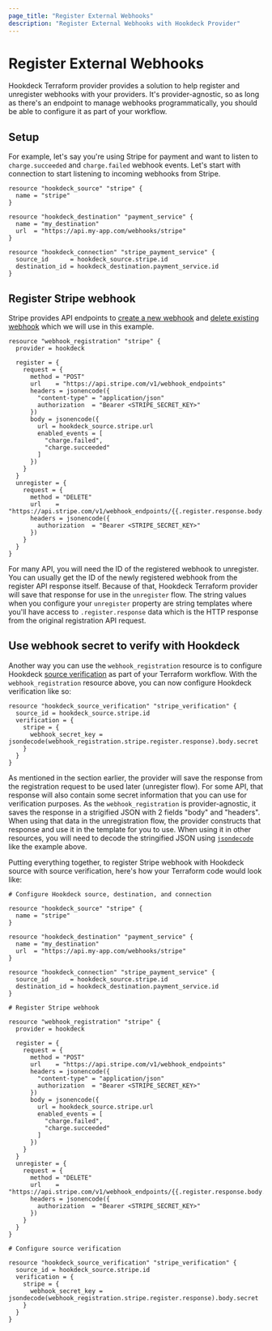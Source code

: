 ```yaml
---
page_title: "Register External Webhooks"
description: "Register External Webhooks with Hookdeck Provider"
---
```


# Register External Webhooks

Hookdeck Terraform provider provides a solution to help register and unregister webhooks with your providers. It's provider-agnostic, so as long as there's an endpoint to manage webhooks programmatically, you should be able to configure it as part of your workflow.

## Setup

For example, let's say you're using Stripe for payment and want to listen to `charge.succeeded` and `charge.failed` webhook events. Let's start with connection to start listening to incoming webhooks from Stripe.

```hcl
resource "hookdeck_source" "stripe" {
  name = "stripe"
}

resource "hookdeck_destination" "payment_service" {
  name = "my_destination"
  url  = "https://api.my-app.com/webhooks/stripe"
}

resource "hookdeck_connection" "stripe_payment_service" {
  source_id      = hookdeck_source.stripe.id
  destination_id = hookdeck_destination.payment_service.id
}
```

## Register Stripe webhook

Stripe provides API endpoints to [create a new webhook](https://stripe.com/docs/api/webhook_endpoints/create) and [delete existing webhook](https://stripe.com/docs/api/webhook_endpoints/delete) which we will use in this example.

```hcl
resource "webhook_registration" "stripe" {
  provider = hookdeck

  register = {
    request = {
      method = "POST"
      url    = "https://api.stripe.com/v1/webhook_endpoints"
      headers = jsonencode({
        "content-type" = "application/json"
        authorization  = "Bearer <STRIPE_SECRET_KEY>"
      })
      body = jsonencode({
        url = hookdeck_source.stripe.url
        enabled_events = [
          "charge.failed",
          "charge.succeeded"
        ]
      })
    }
  }
  unregister = {
    request = {
      method = "DELETE"
      url    = "https://api.stripe.com/v1/webhook_endpoints/{{.register.response.body.id}}"
      headers = jsonencode({
        authorization  = "Bearer <STRIPE_SECRET_KEY>"
      })
    }
  }
}
```

For many API, you will need the ID of the registered webhook to unregister. You can usually get the ID of the newly registered webhook from the register API response itself. Because of that, Hookdeck Terraform provider will save that response for use in the `unregister` flow. The string values when you configure your `unregister` property are string templates where you'll have access to `.register.response` data which is the HTTP response from the original registration API request.

## Use webhook secret to verify with Hookdeck

Another way you can use the `webhook_registration` resource is to configure Hookdeck [source verification](https://hookdeck.com/docs/signature-verification) as part of your Terraform workflow. With the `webhook_registration` resource above, you can now configure Hookdeck verification like so:

```hcl
resource "hookdeck_source_verification" "stripe_verification" {
  source_id = hookdeck_source.stripe.id
  verification = {
    stripe = {
      webhook_secret_key = jsondecode(webhook_registration.stripe.register.response).body.secret
    }
  }
}
```

As mentioned in the section earlier, the provider will save the response from the registration request to be used later (unregister flow). For some API, that response will also contain some secret information that you can use for verification purposes. As the `webhook_registration` is provider-agnostic, it saves the response in a strigified JSON with 2 fields "body" and "headers". When using that data in the unregistration flow, the provider constructs that response and use it in the template for you to use. When using it in other resources, you will need to decode the stringified JSON using [`jsondecode`](https://developer.hashicorp.com/terraform/language/functions/jsondecode) like the example above.

Putting everything together, to register Stripe webhook with Hookdeck source with source verification, here's how your Terraform code would look like:

```hcl
# Configure Hookdeck source, destination, and connection

resource "hookdeck_source" "stripe" {
  name = "stripe"
}

resource "hookdeck_destination" "payment_service" {
  name = "my_destination"
  url  = "https://api.my-app.com/webhooks/stripe"
}

resource "hookdeck_connection" "stripe_payment_service" {
  source_id      = hookdeck_source.stripe.id
  destination_id = hookdeck_destination.payment_service.id
}

# Register Stripe webhook

resource "webhook_registration" "stripe" {
  provider = hookdeck

  register = {
    request = {
      method = "POST"
      url    = "https://api.stripe.com/v1/webhook_endpoints"
      headers = jsonencode({
        "content-type" = "application/json"
        authorization  = "Bearer <STRIPE_SECRET_KEY>"
      })
      body = jsonencode({
        url = hookdeck_source.stripe.url
        enabled_events = [
          "charge.failed",
          "charge.succeeded"
        ]
      })
    }
  }
  unregister = {
    request = {
      method = "DELETE"
      url    = "https://api.stripe.com/v1/webhook_endpoints/{{.register.response.body.id}}"
      headers = jsonencode({
        authorization  = "Bearer <STRIPE_SECRET_KEY>"
      })
    }
  }
}

# Configure source verification

resource "hookdeck_source_verification" "stripe_verification" {
  source_id = hookdeck_source.stripe.id
  verification = {
    stripe = {
      webhook_secret_key = jsondecode(webhook_registration.stripe.register.response).body.secret
    }
  }
}
```
